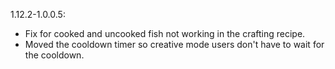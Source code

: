 1.12.2-1.0.0.5:
- Fix for cooked and uncooked fish not working in the crafting recipe.
- Moved the cooldown timer so creative mode users don't have to wait for the cooldown.